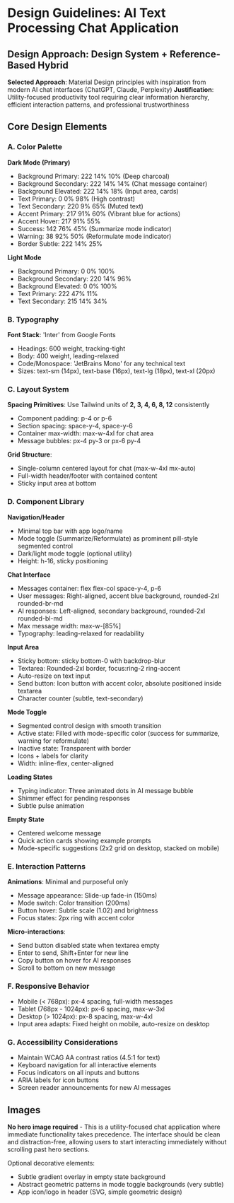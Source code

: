 # Design Guidelines: AI Text Processing Chat Application

## Design Approach: Design System + Reference-Based Hybrid

**Selected Approach**: Material Design principles with inspiration from modern AI chat interfaces (ChatGPT, Claude, Perplexity)
**Justification**: Utility-focused productivity tool requiring clear information hierarchy, efficient interaction patterns, and professional trustworthiness

## Core Design Elements

### A. Color Palette

**Dark Mode (Primary)**
- Background Primary: 222 14% 10% (Deep charcoal)
- Background Secondary: 222 14% 14% (Chat message container)
- Background Elevated: 222 14% 18% (Input area, cards)
- Text Primary: 0 0% 98% (High contrast)
- Text Secondary: 220 9% 65% (Muted text)
- Accent Primary: 217 91% 60% (Vibrant blue for actions)
- Accent Hover: 217 91% 55%
- Success: 142 76% 45% (Summarize mode indicator)
- Warning: 38 92% 50% (Reformulate mode indicator)
- Border Subtle: 222 14% 25%

**Light Mode**
- Background Primary: 0 0% 100%
- Background Secondary: 220 14% 96%
- Background Elevated: 0 0% 100%
- Text Primary: 222 47% 11%
- Text Secondary: 215 14% 34%

### B. Typography

**Font Stack**: 'Inter' from Google Fonts
- Headings: 600 weight, tracking-tight
- Body: 400 weight, leading-relaxed
- Code/Monospace: 'JetBrains Mono' for any technical text
- Sizes: text-sm (14px), text-base (16px), text-lg (18px), text-xl (20px)

### C. Layout System

**Spacing Primitives**: Use Tailwind units of **2, 3, 4, 6, 8, 12** consistently
- Component padding: p-4 or p-6
- Section spacing: space-y-4, space-y-6
- Container max-width: max-w-4xl for chat area
- Message bubbles: px-4 py-3 or px-6 py-4

**Grid Structure**:
- Single-column centered layout for chat (max-w-4xl mx-auto)
- Full-width header/footer with contained content
- Sticky input area at bottom

### D. Component Library

**Navigation/Header**
- Minimal top bar with app logo/name
- Mode toggle (Summarize/Reformulate) as prominent pill-style segmented control
- Dark/light mode toggle (optional utility)
- Height: h-16, sticky positioning

**Chat Interface**
- Messages container: flex flex-col space-y-4, p-6
- User messages: Right-aligned, accent blue background, rounded-2xl rounded-br-md
- AI responses: Left-aligned, secondary background, rounded-2xl rounded-bl-md
- Max message width: max-w-[85%]
- Typography: leading-relaxed for readability

**Input Area**
- Sticky bottom: sticky bottom-0 with backdrop-blur
- Textarea: Rounded-2xl border, focus:ring-2 ring-accent
- Auto-resize on text input
- Send button: Icon button with accent color, absolute positioned inside textarea
- Character counter (subtle, text-secondary)

**Mode Toggle**
- Segmented control design with smooth transition
- Active state: Filled with mode-specific color (success for summarize, warning for reformulate)
- Inactive state: Transparent with border
- Icons + labels for clarity
- Width: inline-flex, center-aligned

**Loading States**
- Typing indicator: Three animated dots in AI message bubble
- Shimmer effect for pending responses
- Subtle pulse animation

**Empty State**
- Centered welcome message
- Quick action cards showing example prompts
- Mode-specific suggestions (2x2 grid on desktop, stacked on mobile)

### E. Interaction Patterns

**Animations**: Minimal and purposeful only
- Message appearance: Slide-up fade-in (150ms)
- Mode switch: Color transition (200ms)
- Button hover: Subtle scale (1.02) and brightness
- Focus states: 2px ring with accent color

**Micro-interactions**:
- Send button disabled state when textarea empty
- Enter to send, Shift+Enter for new line
- Copy button on hover for AI responses
- Scroll to bottom on new message

### F. Responsive Behavior

- Mobile (< 768px): px-4 spacing, full-width messages
- Tablet (768px - 1024px): px-6 spacing, max-w-3xl
- Desktop (> 1024px): px-8 spacing, max-w-4xl
- Input area adapts: Fixed height on mobile, auto-resize on desktop

### G. Accessibility Considerations

- Maintain WCAG AA contrast ratios (4.5:1 for text)
- Keyboard navigation for all interactive elements
- Focus indicators on all inputs and buttons
- ARIA labels for icon buttons
- Screen reader announcements for new AI messages

## Images

**No hero image required** - This is a utility-focused chat application where immediate functionality takes precedence. The interface should be clean and distraction-free, allowing users to start interacting immediately without scrolling past hero sections.

Optional decorative elements:
- Subtle gradient overlay in empty state background
- Abstract geometric patterns in mode toggle backgrounds (very subtle)
- App icon/logo in header (SVG, simple geometric design)